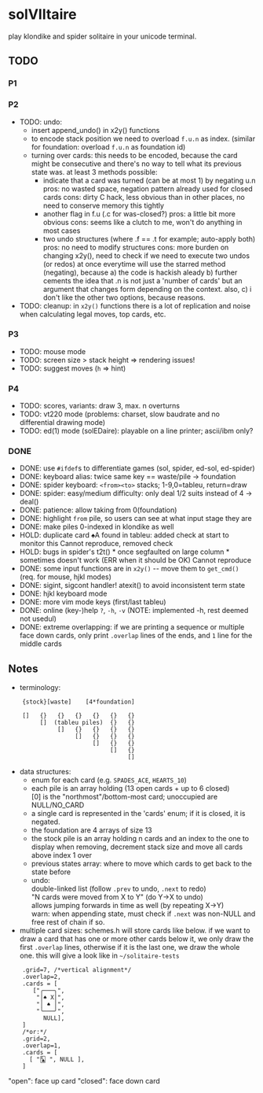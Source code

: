 # solVIItaire

play klondike and spider solitaire in your unicode terminal.

## TODO

### P1
### P2
 * TODO: undo:
	 - insert append_undo() in x2y() functions
	 - to encode stack position we need to overload `f.u.n` as index.
	   (similar for foundation: overload `f.u.n` as foundation id)
	 - turning over cards: this needs to be encoded, because the card might 
	   be consecutive and there's no way to tell what its previous state was. 
	   at least 3 methods possible:
	    * indicate that a card was turned (can be at most 1) by negating u.n
	      pros: no wasted space, negation pattern already used for closed cards
	      cons: dirty C hack, less obvious than in other places, no need to
	            conserve memory this tightly
	    - another flag in f.u (.c for was-closed?)
	      pros: a little bit more obvious
	      cons: seems like a clutch to me, won't do anything in most cases
	    - two undo structures (where .f == .t for example; auto-apply both)
	      pros: no need to modify structures
	      cons: more burden on changing x2y(), need to check if we need to
	            execute two undos (or redos) at once everytime
	   will use the starred method (negating), because a) the code is
	   hackish aleady b) further cements the idea that .n is not just a
	   'number of cards' but an argument that changes form depending on the
	   context.  also, c) i don't like the other two options, because reasons.
 * TODO: cleanup: in `x2y()` functions there is a lot of replication and noise
         when calculating legal moves, top cards, etc. 
### P3
 * TODO: mouse mode
 * TODO: screen size > stack height => rendering issues!
 * TODO: suggest moves (`h` => hint)
### P4
 * TODO: scores, variants: draw 3, max. n overturns
 * TODO: vt220 mode (problems: charset, slow baudrate and no differential drawing mode)
 * TODO: ed(1) mode (solEDaire): playable on a line printer; ascii/ibm only?

### DONE
 * DONE: use `#ifdef`s to differentiate games (sol, spider, ed-sol, ed-spider)
 * DONE: keyboard alias: twice same key == waste/pile -> foundation
 * DONE: spider keyboard: `<from><to>` stacks; 1-9,0=tableu, return=draw
 * DONE: spider: easy/medium difficulty: only deal 1/2 suits instead of 4 -> deal()
 * DONE: patience: allow taking from 0(foundation)
 * DONE: highlight `from` pile, so users can see at what input stage they are
 * DONE: make piles 0-indexed in klondike as well
 * HOLD: duplicate card ♠A found in tableu: added check at start to monitor this
         Cannot reproduce, removed check
 * HOLD: bugs in spider's t2t()
         * once segfaulted on large column
         * sometimes doesn't work (ERR when it should be OK)
         Cannot reproduce
 * DONE: some input functions are in `x2y()` -- move them to `get_cmd()` (req.
         for mouse, hjkl modes)
 * DONE: sigint, sigcont handler! atexit() to avoid inconsistent term state
 * DONE: hjkl keyboard mode
 * DONE: more vim mode keys (first/last tableu)
 * DONE: online (key-)help `?`, `-h`, `-v` (NOTE: implemented -h, rest deemed
         not usedul)
 * DONE: extreme overlapping: if we are printing a sequence or multiple face down
	 cards, only print `.overlap` lines of the ends, and `1` line for the
         middle cards

## Notes

 - terminology:
```
    {stock}[waste]    [4*foundation]

    []   {}   {}   {}   {}   {}   {}
         []  (tableu piles)  {}   {}
              []   {}   {}   {}   {}
                   []   {}   {}   {}
                        []   {}   {}
                             []   {}
                                  []
```
 - data structures:
    - enum for each card (e.g. `SPADES_ACE`, `HEARTS_10`)
    - each pile is an array holding (13 open cards + up to 6 closed)    
      [0] is the "northmost"/bottom-most card; unoccupied are NULL/NO_CARD
    - a single card is represented in the 'cards' enum; if it is closed, it is negated.    
    - the foundation are 4 arrays of size 13
    - the stock pile is an array holding n cards and an index to the one to display
      when removing, decrement stack size and move all cards above index 1 over
    - previous states array: where to move which cards to get back to the state before    
    - undo:    
      double-linked list (follow `.prev` to undo, `.next` to redo)    
      "N cards were moved from X to Y" (do Y->X to undo)    
      allows jumping forwards in time as well (by repeating X->Y)    
      warn: when appending state, must check if `.next` was non-NULL and free rest of chain if so.
 - multiple card sizes: schemes.h will store cards like below. if we want to draw a card 
   that has one or more other cards below it, we only draw the first `.overlap` lines, 
   otherwise if it is the last one, we draw the whole one.
   this will give a look like in `~/solitaire-tests`
```
    .grid=7, /*vertical alignment*/
    .overlap=2,
    .cards = [
       ["╭───╮",
        "│♠ X│",
        "│ ♠ │",
        "╰───╯",
          NULL],
    ]
    /*or:*/
    .grid=2,
    .overlap=1,
    .cards = [
      [ "🃖 ", NULL ],
    ]
```
"open": face up card
"closed": face down card
